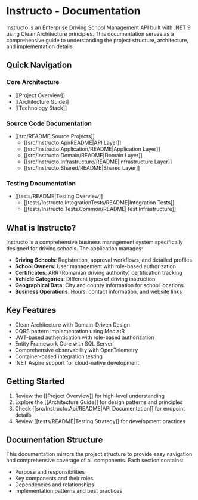 # Instructo - Documentation

Instructo is an Enterprise Driving School Management API built with .NET 9 using Clean Architecture principles. This documentation serves as a comprehensive guide to understanding the project structure, architecture, and implementation details.

## Quick Navigation

### Core Architecture
- [[Project Overview]]
- [[Architecture Guide]]
- [[Technology Stack]]

### Source Code Documentation
- [[src/README|Source Projects]]
  - [[src/Instructo.Api/README|API Layer]]
  - [[src/Instructo.Application/README|Application Layer]]
  - [[src/Instructo.Domain/README|Domain Layer]]
  - [[src/Instructo.Infrastructure/README|Infrastructure Layer]]
  - [[src/Instructo.Shared/README|Shared Layer]]

### Testing Documentation
- [[tests/README|Testing Overview]]
  - [[tests/Instructo.IntegrationTests/README|Integration Tests]]
  - [[tests/Instructo.Tests.Common/README|Test Infrastructure]]

## What is Instructo?

Instructo is a comprehensive business management system specifically designed for driving schools. The application manages:

- **Driving Schools**: Registration, approval workflows, and detailed profiles
- **School Owners**: User management with role-based authorization
- **Certificates**: ARR (Romanian driving authority) certification tracking
- **Vehicle Categories**: Different types of driving instruction
- **Geographical Data**: City and county information for school locations
- **Business Operations**: Hours, contact information, and website links

## Key Features

- Clean Architecture with Domain-Driven Design
- CQRS pattern implementation using MediatR
- JWT-based authentication with role-based authorization
- Entity Framework Core with SQL Server
- Comprehensive observability with OpenTelemetry
- Container-based integration testing
- .NET Aspire support for cloud-native development

## Getting Started

1. Review the [[Project Overview]] for high-level understanding
2. Explore the [[Architecture Guide]] for design patterns and principles
3. Check [[src/Instructo.Api/README|API Documentation]] for endpoint details
4. Review [[tests/README|Testing Strategy]] for development practices

## Documentation Structure

This documentation mirrors the project structure to provide easy navigation and comprehensive coverage of all components. Each section contains:

- Purpose and responsibilities
- Key components and their roles
- Dependencies and relationships
- Implementation patterns and best practices